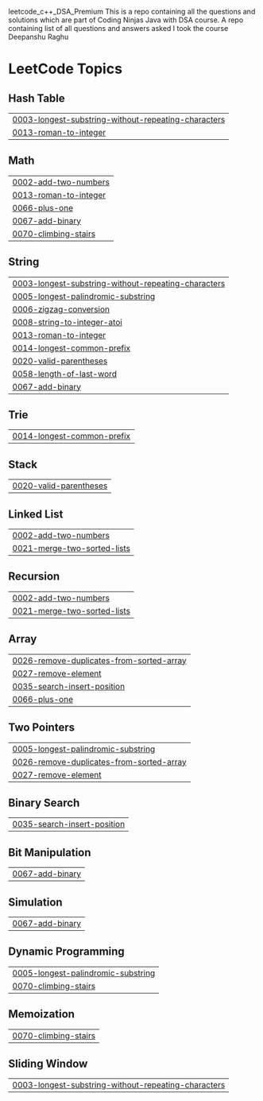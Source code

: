 leetcode_c++_DSA_Premium This is a repo containing all the questions and solutions which are part of Coding Ninjas Java with DSA course. A repo containing list of all questions and answers asked I took the course
Deepanshu Raghu

<!---LeetCode Topics Start-->
# LeetCode Topics
## Hash Table
|  |
| ------- |
| [0003-longest-substring-without-repeating-characters](https://github.com/DeepanshuRaghu/Leetcode-solution/tree/master/0003-longest-substring-without-repeating-characters) |
| [0013-roman-to-integer](https://github.com/DeepanshuRaghu/Leetcode-solution/tree/master/0013-roman-to-integer) |
## Math
|  |
| ------- |
| [0002-add-two-numbers](https://github.com/DeepanshuRaghu/Leetcode-solution/tree/master/0002-add-two-numbers) |
| [0013-roman-to-integer](https://github.com/DeepanshuRaghu/Leetcode-solution/tree/master/0013-roman-to-integer) |
| [0066-plus-one](https://github.com/DeepanshuRaghu/Leetcode-solution/tree/master/0066-plus-one) |
| [0067-add-binary](https://github.com/DeepanshuRaghu/Leetcode-solution/tree/master/0067-add-binary) |
| [0070-climbing-stairs](https://github.com/DeepanshuRaghu/Leetcode-solution/tree/master/0070-climbing-stairs) |
## String
|  |
| ------- |
| [0003-longest-substring-without-repeating-characters](https://github.com/DeepanshuRaghu/Leetcode-solution/tree/master/0003-longest-substring-without-repeating-characters) |
| [0005-longest-palindromic-substring](https://github.com/DeepanshuRaghu/Leetcode-solution/tree/master/0005-longest-palindromic-substring) |
| [0006-zigzag-conversion](https://github.com/DeepanshuRaghu/Leetcode-solution/tree/master/0006-zigzag-conversion) |
| [0008-string-to-integer-atoi](https://github.com/DeepanshuRaghu/Leetcode-solution/tree/master/0008-string-to-integer-atoi) |
| [0013-roman-to-integer](https://github.com/DeepanshuRaghu/Leetcode-solution/tree/master/0013-roman-to-integer) |
| [0014-longest-common-prefix](https://github.com/DeepanshuRaghu/Leetcode-solution/tree/master/0014-longest-common-prefix) |
| [0020-valid-parentheses](https://github.com/DeepanshuRaghu/Leetcode-solution/tree/master/0020-valid-parentheses) |
| [0058-length-of-last-word](https://github.com/DeepanshuRaghu/Leetcode-solution/tree/master/0058-length-of-last-word) |
| [0067-add-binary](https://github.com/DeepanshuRaghu/Leetcode-solution/tree/master/0067-add-binary) |
## Trie
|  |
| ------- |
| [0014-longest-common-prefix](https://github.com/DeepanshuRaghu/Leetcode-solution/tree/master/0014-longest-common-prefix) |
## Stack
|  |
| ------- |
| [0020-valid-parentheses](https://github.com/DeepanshuRaghu/Leetcode-solution/tree/master/0020-valid-parentheses) |
## Linked List
|  |
| ------- |
| [0002-add-two-numbers](https://github.com/DeepanshuRaghu/Leetcode-solution/tree/master/0002-add-two-numbers) |
| [0021-merge-two-sorted-lists](https://github.com/DeepanshuRaghu/Leetcode-solution/tree/master/0021-merge-two-sorted-lists) |
## Recursion
|  |
| ------- |
| [0002-add-two-numbers](https://github.com/DeepanshuRaghu/Leetcode-solution/tree/master/0002-add-two-numbers) |
| [0021-merge-two-sorted-lists](https://github.com/DeepanshuRaghu/Leetcode-solution/tree/master/0021-merge-two-sorted-lists) |
## Array
|  |
| ------- |
| [0026-remove-duplicates-from-sorted-array](https://github.com/DeepanshuRaghu/Leetcode-solution/tree/master/0026-remove-duplicates-from-sorted-array) |
| [0027-remove-element](https://github.com/DeepanshuRaghu/Leetcode-solution/tree/master/0027-remove-element) |
| [0035-search-insert-position](https://github.com/DeepanshuRaghu/Leetcode-solution/tree/master/0035-search-insert-position) |
| [0066-plus-one](https://github.com/DeepanshuRaghu/Leetcode-solution/tree/master/0066-plus-one) |
## Two Pointers
|  |
| ------- |
| [0005-longest-palindromic-substring](https://github.com/DeepanshuRaghu/Leetcode-solution/tree/master/0005-longest-palindromic-substring) |
| [0026-remove-duplicates-from-sorted-array](https://github.com/DeepanshuRaghu/Leetcode-solution/tree/master/0026-remove-duplicates-from-sorted-array) |
| [0027-remove-element](https://github.com/DeepanshuRaghu/Leetcode-solution/tree/master/0027-remove-element) |
## Binary Search
|  |
| ------- |
| [0035-search-insert-position](https://github.com/DeepanshuRaghu/Leetcode-solution/tree/master/0035-search-insert-position) |
## Bit Manipulation
|  |
| ------- |
| [0067-add-binary](https://github.com/DeepanshuRaghu/Leetcode-solution/tree/master/0067-add-binary) |
## Simulation
|  |
| ------- |
| [0067-add-binary](https://github.com/DeepanshuRaghu/Leetcode-solution/tree/master/0067-add-binary) |
## Dynamic Programming
|  |
| ------- |
| [0005-longest-palindromic-substring](https://github.com/DeepanshuRaghu/Leetcode-solution/tree/master/0005-longest-palindromic-substring) |
| [0070-climbing-stairs](https://github.com/DeepanshuRaghu/Leetcode-solution/tree/master/0070-climbing-stairs) |
## Memoization
|  |
| ------- |
| [0070-climbing-stairs](https://github.com/DeepanshuRaghu/Leetcode-solution/tree/master/0070-climbing-stairs) |
## Sliding Window
|  |
| ------- |
| [0003-longest-substring-without-repeating-characters](https://github.com/DeepanshuRaghu/Leetcode-solution/tree/master/0003-longest-substring-without-repeating-characters) |
<!---LeetCode Topics End-->